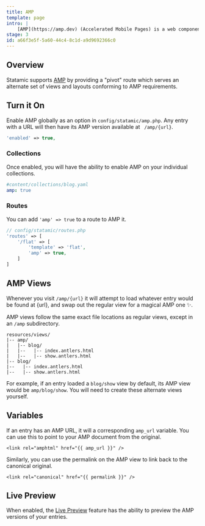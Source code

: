 ```yaml
---
title: AMP
template: page
intro: |
    [AMP](https://amp.dev) (Accelerated Mobile Pages) is a web component framework by Google to serve fast, content-optimized versions of your websites.
stage: 3
id: a66f3e5f-5a60-44c4-8c1d-a9d9692366c0
---
```

## Overview

Statamic supports [AMP](https://amp.dev) by providing a "pivot" route which serves an alternate set of views and layouts conforming to AMP requirements.

## Turn it On

Enable AMP globally as an option in `config/statamic/amp.php`. Any entry with a URL will then have its AMP version available at ` /amp/{url}`.

``` php
'enabled' => true,
```

### Collections
Once enabled, you will have the ability to enable AMP on your individual collections.

``` yaml
#content/collections/blog.yaml
amp: true
```

### Routes
You can add `'amp' => true` to a route to AMP it.

``` php
// config/statamic/routes.php
'routes' => [
    '/flat' => [
        'template' => 'flat',
        'amp' => true,
    ]
]
```

## AMP Views

Whenever you visit `/amp/{url}` it will attempt to load whatever entry would be found at {url}, and swap out the regular view for a magical AMP one ✨.

AMP views follow the same exact file locations as regular views, except in an `/amp` subdirectory.

``` files
resources/views/
|-- amp/
|   |-- blog/
|   |--   |-- index.antlers.html
|   |--   |-- show.antlers.html
|-- blog/
|--   |-- index.antlers.html
|--   |-- show.antlers.html

```

For example, if an entry loaded a `blog/show` view by default, its AMP view would be `amp/blog/show`. You will need to create these alternate views yourself.

## Variables

If an entry has an AMP URL, it will a corresponding `amp_url` variable. You can use this to point to your AMP document from the original.

```
<link rel="amphtml" href="{{ amp_url }}" />
```

Similarly, you can use the permalink on the AMP view to link back to the canonical original.

```
<link rel="canonical" href="{{ permalink }}" />
```

## Live Preview

When enabled, the [Live Preview](/live-preview) feature has the ability to preview the AMP versions of your entries.
